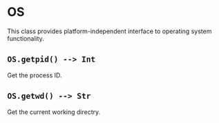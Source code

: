 # OS

This class provides platform-independent interface to operating system functionality.

## `OS.getpid() --> Int`

Get the process ID.

## `OS.getwd() --> Str`

Get the current working directry.


